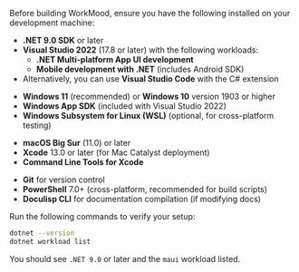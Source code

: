 <!-- (dl (section-meta Prerequisites)) -->

Before building WorkMood, ensure you have the following installed on your development machine:

<!-- (dl (# .NET Requirements)) -->

- **.NET 9.0 SDK** or later
- **Visual Studio 2022** (17.8 or later) with the following workloads:
  - **.NET Multi-platform App UI development**
  - **Mobile development with .NET** (includes Android SDK)
- Alternatively, you can use **Visual Studio Code** with the C# extension

<!-- (dl (# Platform-Specific Requirements)) -->

<!-- (dl (## Windows Development)) -->

- **Windows 11** (recommended) or **Windows 10** version 1903 or higher
- **Windows App SDK** (included with Visual Studio 2022)
- **Windows Subsystem for Linux (WSL)** (optional, for cross-platform testing)

<!-- (dl (## macOS Development)) -->

- **macOS Big Sur** (11.0) or later
- **Xcode** 13.0 or later (for Mac Catalyst deployment)
- **Command Line Tools for Xcode**

<!-- (dl (# Additional Tools)) -->

- **Git** for version control
- **PowerShell** 7.0+ (cross-platform, recommended for build scripts)
- **Doculisp CLI** for documentation compilation (if modifying docs)

<!-- (dl (# Verification)) -->

Run the following commands to verify your setup:

```bash
dotnet --version
dotnet workload list
```

You should see `.NET 9.0` or later and the `maui` workload listed.